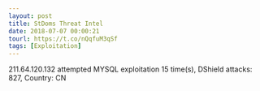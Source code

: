 ```yaml
---
layout: post
title: StDoms Threat Intel
date: 2018-07-07 00:00:21
tourl: https://t.co/nQqfuM3qSf
tags: [Exploitation]
---
```

211.64.120.132 attempted MYSQL exploitation 15 time(s), DShield attacks: 827, Country: CN